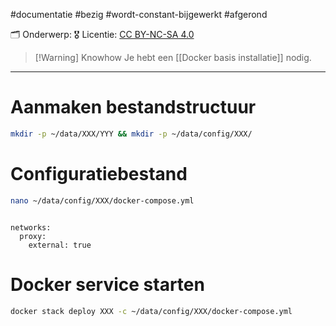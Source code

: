 #documentatie  #bezig  #wordt-constant-bijgewerkt  #afgerond

🗂️ Onderwerp: 
🎖️ Licentie: [CC BY-NC-SA 4.0](https://creativecommons.org/licenses/by-nc-sa/4.0/)

>[!Warning] Knowhow
>Je hebt een [[Docker basis installatie]] nodig.

---
# Aanmaken bestandstructuur

``` Bash
mkdir -p ~/data/XXX/YYY && mkdir -p ~/data/config/XXX/
```

# Configuratiebestand

``` Bash
nano ~/data/config/XXX/docker-compose.yml
```

``` YML

networks:
  proxy:
    external: true
```

# Docker service starten

``` Bash
docker stack deploy XXX -c ~/data/config/XXX/docker-compose.yml
```